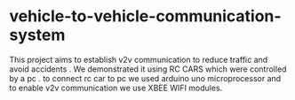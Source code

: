 # vehicle-to-vehicle-communication-system
This project aims to establish v2v communication to reduce traffic and avoid accidents . We demonstrated it using  RC CARS which were controlled by a pc . to connect rc car to pc we used arduino uno microprocessor and to enable v2v communication we use XBEE WIFI modules.
